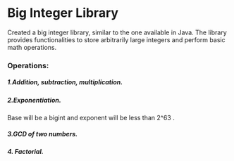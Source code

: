 # Big Integer Library
Created a big integer library, similar to the one available in Java. The library provides functionalities to store arbitrarily large integers and perform basic math operations.
### Operations:
##### 1.Addition, subtraction, multiplication.
##### 2.Exponentiation.
Base will be a bigint and exponent will be less than 2^63 .
##### 3.GCD of two numbers.
##### 4. Factorial.
